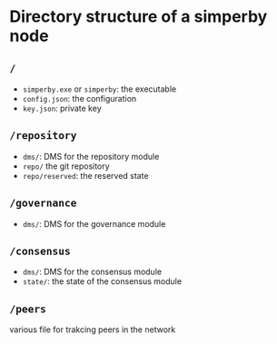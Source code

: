 # Directory structure of a simperby node

## `/`

- `simperby.exe` or `simperby`: the executable
- `config.json`: the configuration
- `key.json`: private key

## `/repository`

- `dms/`: DMS for the repository module
- `repo/` the git repository
- `repo/reserved`: the reserved state

## `/governance`

- `dms/`: DMS for the governance module

## `/consensus`

- `dms/`: DMS for the consensus module
- `state/`: the state of the consensus module

## `/peers`

various file for trakcing peers in the network
